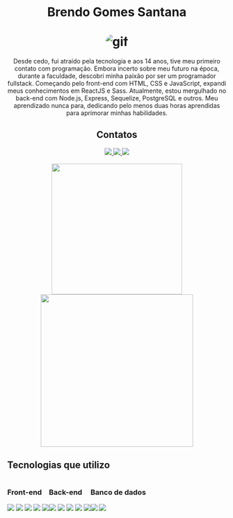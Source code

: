 <h1 align='center'>
    Brendo Gomes Santana <br/> <br/>
    <img alt='gif' src='https://media.tenor.com/2uyENRmiUt0AAAAC/coding.gif' style='border-radius:100px'/>
</h1>

<p align='center'>
    Desde cedo, fui atraído pela tecnologia e aos 14 anos, tive meu primeiro contato com programação. Embora incerto sobre meu futuro na época, durante a faculdade, descobri minha paixão por ser um programador fullstack. Começando pelo front-end com HTML, CSS e JavaScript, expandi meus conhecimentos em ReactJS e Sass. Atualmente, estou mergulhado no back-end com Node.js, Express, Sequelize, PostgreSQL e outros. Meu aprendizado nunca para, dedicando pelo menos duas horas aprendidas para aprimorar minhas habilidades.</p>
 
<div align='center'>
<h2>Contatos</h2>
    <a href='https://www.instagram.com/brem._.s/'>
        <img src='https://img.shields.io/badge/Instagram-E4405F?style=for-the-badge&logo=instagram&logoColor=white'>
    </a>
    <a href='https://www.facebook.com/profile.php?id=100016522992617'>
        <img src='https://img.shields.io/badge/Facebook-1877F2?style=for-the-badge&logo=facebook&logoColor=white'>
    </a>
    <a href='https://www.linkedin.com/in/brendo-gomes-a90210232/'>
        <img src='https://img.shields.io/badge/LinkedIn-0077B5?style=for-the-badge&logo=linkedin&logoColor=white'>
    </a>
</div>
<br/>
<div align='center'>
      <img src="https://github-readme-stats.vercel.app/api/top-langs/?username=brendo-gomes-santana&layout=compact" width="300">
      <img src="https://github-readme-stats.vercel.app/api?username=brendo-gomes-santana&show_icons=true&theme=dracula" width="350">
</div>

## Tecnologias que utilizo
<div style='display:flex; flex-diretion:row'>
    <div> 
        <h3>Front-end</h3>
            <a href='https://skillicons.dev'><img src='https://skillicons.dev/icons?i=html&theme=dark'/></a>
            <a href='https://skillicons.dev'><img src='https://skillicons.dev/icons?i=css&theme=dark'/></a>
            <a href='https://skillicons.dev'><img src='https://skillicons.dev/icons?i=scss&theme=dark'/></a>
            <a href='https://skillicons.dev'><img src='https://skillicons.dev/icons?i=javascript&theme=dark'/></a>
            <a href='https://skillicons.dev'><img src='https://skillicons.dev/icons?i=react&theme=dark'/></a>
    </div>
    <div>
        <h3>Back-end</h3>
            <a href='https://skillicons.dev'><img src='https://skillicons.dev/icons?i=nodejs&theme=dark'/></a>
            <a href='https://skillicons.dev'><img src='https://skillicons.dev/icons?i=typescript&theme=dark'/></a>
            <a href='https://skillicons.dev'><img src='https://skillicons.dev/icons?i=express&theme=dark'/></a>
            <a href='https://skillicons.dev'><img src='https://skillicons.dev/icons?i=prisma&theme=dark'/></a>
            <a href='https://skillicons.dev'><img src='https://skillicons.dev/icons?i=sequelize&theme=dark'/></a>
    </div>
    <div>
        <h3>Banco de dados</h3>
        <a href='https://skillicons.dev'><img src='https://skillicons.dev/icons?i=mongodb&theme=dark'/></a>
        <a href='https://skillicons.dev'><img src='https://skillicons.dev/icons?i=postgres&theme=dark'/></a>
    </div>

